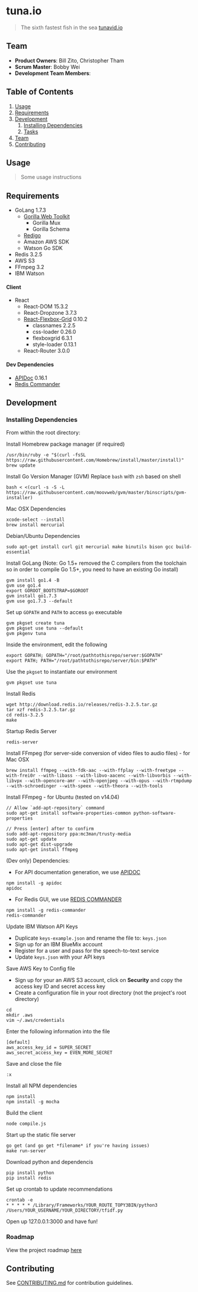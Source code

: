 # tuna.io

> The sixth fastest fish in the sea
> [tunavid.io](http://tunavid.io)

## Team

  - __Product Owners__: Bill Zito, Christopher Tham
  - __Scrum Master__: Bobby Wei
  - __Development Team Members__:

## Table of Contents

1. [Usage](#Usage)
1. [Requirements](#requirements)
1. [Development](#development)
    1. [Installing Dependencies](#installing-dependencies)
    1. [Tasks](#tasks)
1. [Team](#team)
1. [Contributing](#contributing)

## Usage

> Some usage instructions

## Requirements

- GoLang 1.7.3
  - [Gorilla Web Toolkit](http://www.gorillatoolkit.org/)
    - Gorilla Mux
    - Gorilla Schema
  - [Redigo](https://github.com/garyburd/redigo)
  - Amazon AWS SDK
  - Watson Go SDK
- Redis 3.2.5
- AWS S3
- FFmpeg 3.2
- IBM Watson

#### Client
- React
  - React-DOM 15.3.2
  - React-Dropzone 3.7.3
  - [React-Flexbox-Grid](https://github.com/roylee0704/react-flexbox-grid) 0.10.2
    - classnames 2.2.5
    - css-loader 0.26.0
    - flexboxgrid 6.3.1
    - style-loader 0.13.1
  - React-Router 3.0.0

#### Dev Dependencies
- [APIDoc](https://github.com/apidoc/apidoc) 0.16.1
- [Redis Commander](https://github.com/joeferner/redis-commander)

## Development

### Installing Dependencies

From within the root directory:

Install Homebrew package manager (if required)
```
/usr/bin/ruby -e "$(curl -fsSL https://raw.githubusercontent.com/Homebrew/install/master/install)"
brew update
```

Install Go Version Manager (GVM)
Replace `bash` with `zsh` based on shell
```
bash < <(curl -s -S -L https://raw.githubusercontent.com/moovweb/gvm/master/binscripts/gvm-installer)
```

Mac OSX Dependencies
```
xcode-select --install
brew install mercurial
```

Debian/Ubuntu Dependencies
```
sudo apt-get install curl git mercurial make binutils bison gcc build-essential
```

Install GoLang (Note: Go 1.5+ removed the C compilers from the toolchain so in order to compile Go 1.5+, you need to have an existing Go install)
```
gvm install go1.4 -B
gvm use go1.4
export GOROOT_BOOTSTRAP=$GOROOT
gvm install go1.7.3
gvm use go1.7.3 --default
```

Set up `GOPATH` and `PATH` to access `go` executable
```
gvm pkgset create tuna
gvm pkgset use tuna --default
gvm pkgenv tuna
```

Inside the environment, edit the following
```
export GOPATH; GOPATH="/root/pathtothisrepo/server:$GOPATH"
export PATH; PATH="/root/pathtothisrepo/server/bin:$PATH"
```

Use the `pkgset` to instantiate our environment
```
gvm pkgset use tuna
```

Install Redis
```
wget http://download.redis.io/releases/redis-3.2.5.tar.gz
tar xzf redis-3.2.5.tar.gz
cd redis-3.2.5
make

```
Startup Redis Server
```
redis-server
```

Install FFmpeg (for server-side conversion of video files to audio files) - for Mac OSX
```
brew install ffmpeg --with-fdk-aac --with-ffplay --with-freetype --with-frei0r --with-libass --with-libvo-aacenc --with-libvorbis --with-libvpx --with-opencore-amr --with-openjpeg --with-opus --with-rtmpdump --with-schroedinger --with-speex --with-theora --with-tools
```

Install FFmpeg - for Ubuntu (tested on v14.04)
```
// Allow `add-apt-repository` command
sudo apt-get install software-properties-common python-software-properties

// Press [enter] after to confirm
sudo add-apt-repository ppa:mc3man/trusty-media
sudo apt-get update
sudo apt-get dist-upgrade
sudo apt-get install ffmpeg
```

(Dev only) Dependencies:
- For API documentation generation, we use [APIDOC](http://apidocjs.com)
```
npm install -g apidoc
apidoc
```

- For Redis GUI, we use [REDIS COMMANDER](https://github.com/joeferner/redis-commander)
```
npm install -g redis-commander
redis-commander
```

Update IBM Watson API Keys
- Duplicate `keys-example.json` and rename the file to: `keys.json`
- Sign up for an IBM BlueMix account
- Register for a user and pass for the speech-to-text service
- Update `keys.json` with your API keys

Save AWS Key to Config file
- Sign up for your an AWS S3 account, click on **Security** and copy the access key ID and secret access key
- Create a configuration file in your root directory (not the project's root directory)
```
cd
mkdir .aws
vim ~/.aws/credentials
```

Enter the following information into the file
```
[default]
aws_access_key_id = SUPER_SECRET
aws_secret_access_key = EVEN_MORE_SECRET
```

Save and close the file
```
:x
```

Install all NPM dependencies
```
npm install
npm install -g mocha
```

Build the client
```
node compile.js
```

Start up the static file server
```
go get (and go get *filename* if you're having issues)
make run-server
```

Download python and dependencis
```
pip install python
pip install redis
```


Set up crontab to update recommendations 
```
crontab -e
* * * * * /Library/Frameworks/YOUR_ROUTE_TOPY3BIN/python3 /Users/YOUR_USERNAME/YOUR_DIRECTORY/tfidf.py
```

Open up 127.0.0.1:3000 and have fun!

### Roadmap

View the project roadmap [here](https://github.com/tuna-io/tuna-io/issues)

## Contributing

See [CONTRIBUTING.md](CONTRIBUTING.md) for contribution guidelines.
